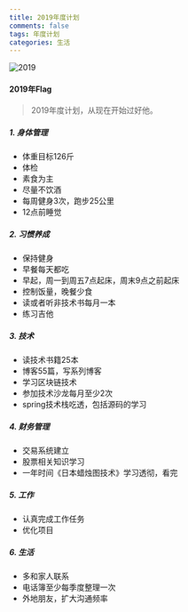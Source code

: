 ```yaml
---
title: 2019年度计划
comments: false
tags: 年度计划
categories: 生活
---
```


![2019](2350b3b/flag.jpg)

#### 2019年Flag

> 2019年度计划，从现在开始过好他。

##### 1. 身体管理
- 体重目标126斤
- 体检
- 素食为主
- 尽量不饮酒
- 每周健身3次，跑步25公里
- 12点前睡觉

##### 2. 习惯养成
- 保持健身
- 早餐每天都吃
- 早起，周一到周五7点起床，周末9点之前起床
- 控制饭量，晚餐少食
- 读或者听非技术书每月一本
- 练习吉他

##### 3. 技术
- 读技术书籍25本
- 博客55篇，写系列博客
- 学习区块链技术
- 参加技术沙龙每月至少2次
- spring技术栈吃透，包括源码的学习

##### 4. 财务管理
- 交易系统建立
- 股票相关知识学习
- 一年时间《日本蜡烛图技术》学习透彻，看完

##### 5. 工作
- 认真完成工作任务
- 优化项目

##### 6. 生活
- 多和家人联系
- 电话簿至少每季度整理一次
- 外地朋友，扩大沟通频率